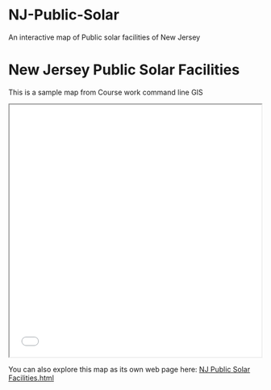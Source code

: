 # NJ-Public-Solar
An interactive map of Public solar facilities of New Jersey
<!DOCTYPE html>
<html lang="en">
<meta charset="UTF-8">
<title>Page Title</title>
<meta name="viewport" content="width=device-width,initial-scale=1">
<link rel="stylesheet" href="">
<style>
</style>
<script src=""></script>
<body>

<h1>New Jersey Public Solar Facilities</h1>

This is a sample map from Course work command line GIS<br/>

<iframe src='nj_public_solar.html' width = '500' height = '500'></iframe><br/>

You can also explore this map as its own web page here:
<a href="nj_public_solar.html">NJ Public Solar Facilities.html</a>
</body>
</html>
